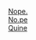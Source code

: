 <a href="Nope./index.html">Nope.</a><br>
<a href="No.pe/index.html">No.pe</a><br>
<a href="Quine/index.html">Quine</a>

